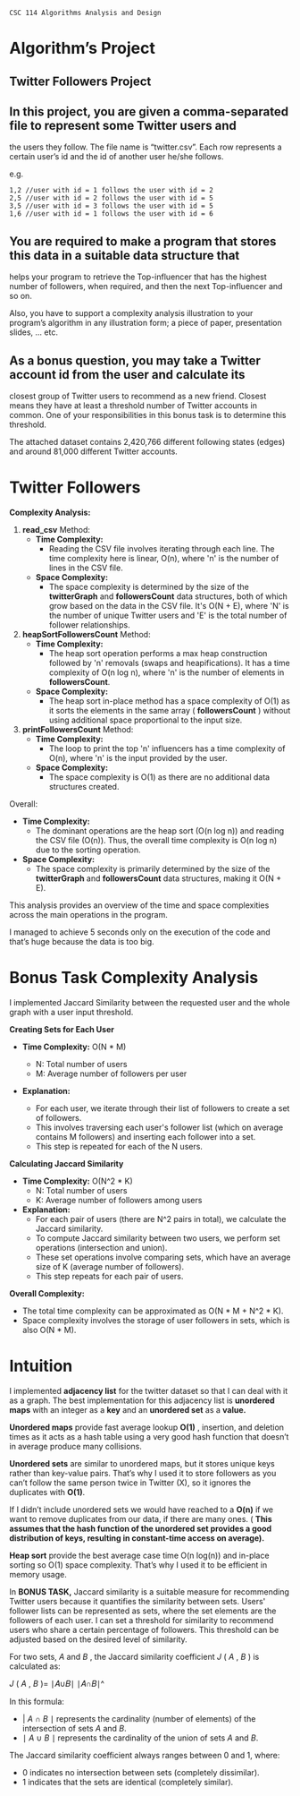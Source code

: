 ```
CSC 114 Algorithms Analysis and Design
```
# Algorithm’s Project

## Twitter Followers Project

## In this project, you are given a comma-separated file to represent some Twitter users and

the users they follow. The file name is “twitter.csv”. Each row represents a certain user’s id
and the id of another user he/she follows.

e.g.

```
1,2 //user with id = 1 follows the user with id = 2
2,5 //user with id = 2 follows the user with id = 5
3,5 //user with id = 3 follows the user with id = 5
1,6 //user with id = 1 follows the user with id = 6
```
## You are required to make a program that stores this data in a suitable data structure that

helps your program to retrieve the Top-influencer that has the highest number of followers,
when required, and then the next Top-influencer and so on.

Also, you have to support a complexity analysis illustration to your program’s algorithm in
any illustration form; a piece of paper, presentation slides, ... etc.

## As a bonus question, you may take a Twitter account id from the user and calculate its

closest group of Twitter users to recommend as a new friend. Closest means they have at
least a threshold number of Twitter accounts in common. One of your responsibilities in this
bonus task is to determine this threshold.

The attached dataset contains 2,420,766 different following states (edges) and around
81,000 different Twitter accounts.

# Twitter Followers

**Complexity Analysis:**

1. **read_csv** Method:
    - **Time Complexity:**
       - Reading the CSV file involves iterating through each line. The time complexity
          here is linear, O(n), where 'n' is the number of lines in the CSV file.
    - **Space Complexity:**
       - The space complexity is determined by the size of the **twitterGraph** and
          **followersCount** data structures, both of which grow based on the data in the CSV
          file. It's O(N + E), where 'N' is the number of unique Twitter users and 'E' is the
          total number of follower relationships.
2. **heapSortFollowersCount** Method:
    - **Time Complexity:**
       - The heap sort operation performs a max heap construction followed by 'n'
          removals (swaps and heapifications). It has a time complexity of O(n log n),
          where 'n' is the number of elements in **followersCount**.
    - **Space Complexity:**
       - The heap sort in-place method has a space complexity of O(1) as it sorts the
          elements in the same array ( **followersCount** ) without using additional space
          proportional to the input size.
3. **printFollowersCount** Method:
    - **Time Complexity:**
       - The loop to print the top 'n' influencers has a time complexity of O(n), where 'n'
          is the input provided by the user.
    - **Space Complexity:**
       - The space complexity is O(1) as there are no additional data structures created.


Overall:

- **Time Complexity:**
    - The dominant operations are the heap sort (O(n log n)) and reading the CSV file
       (O(n)). Thus, the overall time complexity is O(n log n) due to the sorting
       operation.
- **Space Complexity:**
    - The space complexity is primarily determined by the size of the **twitterGraph** and
       **followersCount** data structures, making it O(N + E).

This analysis provides an overview of the time and space complexities across the main
operations in the program.

I managed to achieve 5 seconds only on the execution of the code and that’s huge because the
data is too big.

# Bonus Task Complexity Analysis

I implemented Jaccard Similarity between the requested user and the whole graph with a user
input threshold.

**Creating Sets for Each User**

- **Time Complexity:** O(N * M)
    - N: Total number of users
    - M: Average number of followers per user


- **Explanation:**
    - For each user, we iterate through their list of followers to create a set of
       followers.
    - This involves traversing each user's follower list (which on average contains M
       followers) and inserting each follower into a set.
    - This step is repeated for each of the N users.

**Calculating Jaccard Similarity**

- **Time Complexity:** O(N^2 * K)
    - N: Total number of users
    - K: Average number of followers among users
- **Explanation:**
    - For each pair of users (there are N^2 pairs in total), we calculate the Jaccard
       similarity.
    - To compute Jaccard similarity between two users, we perform set operations
       (intersection and union).
    - These set operations involve comparing sets, which have an average size of K
       (average number of followers).
    - This step repeats for each pair of users.

**Overall Complexity:**

- The total time complexity can be approximated as O(N * M + N^2 * K).
- Space complexity involves the storage of user followers in sets, which is also O(N * M).


# Intuition

I implemented **adjacency list** for the twitter dataset so that I can deal with it as a graph. The
best implementation for this adjacency list is **unordered maps** with an integer as a **key** and an
**unordered set** as a **value.**

**Unordered maps** provide fast average lookup **O(1)** , insertion, and deletion times as it acts as a
hash table using a very good hash function that doesn’t in average produce many collisions.

**Unordered sets** are similar to unordered maps, but it stores unique keys rather than key-value
pairs. That’s why I used it to store followers as you can’t follow the same person twice in Twitter
(X), so it ignores the duplicates with **O(1)**.

If I didn’t include unordered sets we would have reached to a **O(n)** if we want to remove
duplicates from our data, if there are many ones. ( **This assumes that the hash function of the
unordered set provides a good distribution of keys, resulting in constant-time access on
average).**

**Heap sort** provide the best average case time O(n log(n)) and in-place sorting so O(1) space
complexity. That’s why I used it to be efficient in memory usage.

In **BONUS TASK,** Jaccard similarity is a suitable measure for recommending Twitter users
because it quantifies the similarity between sets. Users' follower lists can be represented as
sets, where the set elements are the followers of each user. I can set a threshold for similarity to
recommend users who share a certain percentage of followers. This threshold can be adjusted
based on the desired level of similarity.

For two sets, _A_ and _B_ , the Jaccard similarity coefficient _J_ ( _A_ , _B_ ) is calculated as:

_J_ ( _A_ , _B_ )=
∣𝐴∪𝐵∣
∣𝐴∩𝐵∣^

In this formula:

- | _A_ ∩ _B_ ∣ represents the cardinality (number of elements) of the intersection of sets _A_ and
    _B_.
- ∣ _A_ ∪ _B_ ∣ represents the cardinality of the union of sets _A_ and _B_.

The Jaccard similarity coefficient always ranges between 0 and 1, where:

- 0 indicates no intersection between sets (completely dissimilar).
- 1 indicates that the sets are identical (completely similar).




